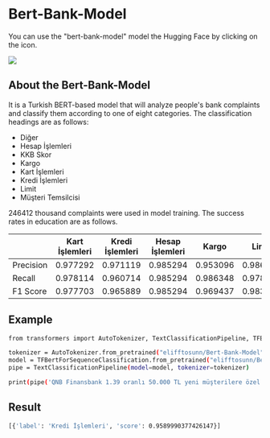 # Bert-Bank-Model

You can use the "bert-bank-model" model the Hugging Face by clicking on the icon.

<a href="https://huggingface.co/elifftosunn/Bert-Bank-Model" target="blank"><img align="center" src="https://huggingface.co/landing/assets/transformers-docs/huggingface_logo.svg"></a>


## About the Bert-Bank-Model

It is a Turkish BERT-based model that will analyze people's bank complaints and classify them according to one of eight categories. The classification headings are as follows:

- Diğer
- Hesap İşlemleri
- KKB Skor
- Kargo
- Kart İşlemleri
- Kredi İşlemleri
- Limit 
- Müşteri Temsilcisi

246412 thousand complaints were used in model training. The success rates in education are as follows.

|        | Kart İşlemleri | Kredi İşlemleri | Hesap İşlemleri | Kargo | Limit | Müşteri Temsilcisi |  KKB Skor | accuracy |
| ------ | ------  | ------ | ------  | ------ | ------ | ------ | ------ | ------ | 
| Precision | 0.977292 | 0.971119 | 0.985294 | 0.953096 | 0.98616 | 0.989115 | 0.991824 | 0.982336 |
| Recall  | 0.978114 | 0.960714 | 0.985294 | 0.986348 | 0.978590 | 0.982224  | 0.992679 | 0.982336 |
| F1 Score | 0.977703 | 0.965889 | 0.985294 | 0.969437 | 0.983577 |  0.985657  | 0.992251 | 0.982336 | 

## Example

```sh
from transformers import AutoTokenizer, TextClassificationPipeline, TFBertForSequenceClassification

tokenizer = AutoTokenizer.from_pretrained("elifftosunn/Bert-Bank-Model")
model = TFBertForSequenceClassification.from_pretrained("elifftosunn/Bert-Bank-Model", from_pt=True)
pipe = TextClassificationPipeline(model=model, tokenizer=tokenizer)

print(pipe('QNB Finansbank 1.39 oranlı 50.000 TL yeni müşterilere özel ihtiyaç kredisi 1.92 oranında veriyor amaç hesap açtırmak kampanyanın hiçbir gerçekçiliği yoktur. Resmen milletle dalga geçiyorsunuz. Ne demek oluyor bu. 1,39 dan kredi deyip içeriğine girince 2 katına çıkıyor. Böyle saçma bir banka'))

```

## Result

```sh
[{'label': 'Kredi İşlemleri', 'score': 0.9589990377426147}]
```



